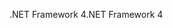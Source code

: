 <span data-ttu-id="d2ca5-101">.NET Framework 4</span><span class="sxs-lookup"><span data-stu-id="d2ca5-101">.NET Framework 4</span></span>